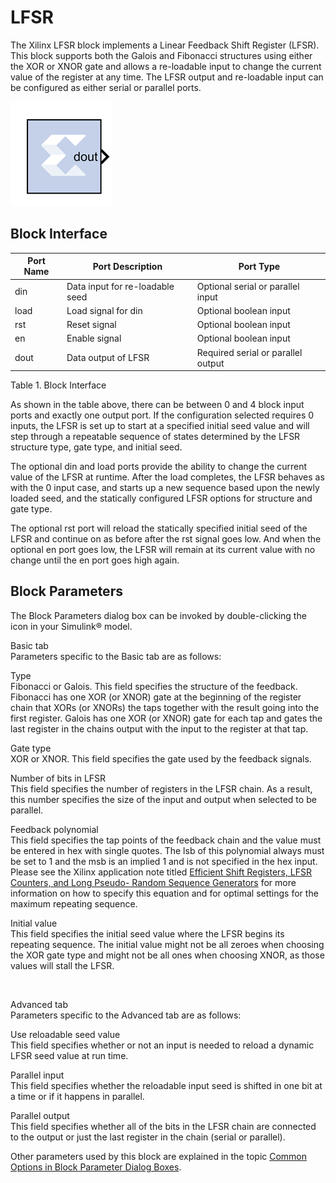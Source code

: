 # LFSR

The Xilinx LFSR block implements a Linear Feedback Shift Register
(LFSR). This block supports both the Galois and Fibonacci structures
using either the XOR or XNOR gate and allows a re-loadable input to
change the current value of the register at any time. The LFSR output
and re-loadable input can be configured as either serial or parallel
ports.

![](./Images/vjj1555437371242.png)

## Block Interface

| Port Name | Port Description                | Port Type                          |
|-----------|---------------------------------|------------------------------------|
| din       | Data input for re-loadable seed | Optional serial or parallel input  |
| load      | Load signal for din             | Optional boolean input             |
| rst       | Reset signal                    | Optional boolean input             |
| en        | Enable signal                   | Optional boolean input             |
| dout      | Data output of LFSR             | Required serial or parallel output |

Table 1. Block Interface

As shown in the table above, there can be between 0 and 4 block input
ports and exactly one output port. If the configuration selected
requires 0 inputs, the LFSR is set up to start at a specified initial
seed value and will step through a repeatable sequence of states
determined by the LFSR structure type, gate type, and initial seed.

The optional din and load ports provide the ability to change the
current value of the LFSR at runtime. After the load completes, the LFSR
behaves as with the 0 input case, and starts up a new sequence based
upon the newly loaded seed, and the statically configured LFSR options
for structure and gate type.

The optional rst port will reload the statically specified initial seed
of the LFSR and continue on as before after the rst signal goes low. And
when the optional en port goes low, the LFSR will remain at its current
value with no change until the en port goes high again.

## Block Parameters

The Block Parameters dialog box can be invoked by double-clicking the
icon in your Simulink® model.

Basic tab  
Parameters specific to the Basic tab are as follows:

Type  
Fibonacci or Galois. This field specifies the structure of the feedback.
Fibonacci has one XOR (or XNOR) gate at the beginning of the register
chain that XORs (or XNORs) the taps together with the result going into
the first register. Galois has one XOR (or XNOR) gate for each tap and
gates the last register in the chains output with the input to the
register at that tap.

Gate type  
XOR or XNOR. This field specifies the gate used by the feedback signals.

Number of bits in LFSR  
This field specifies the number of registers in the LFSR chain. As a
result, this number specifies the size of the input and output when
selected to be parallel.

Feedback polynomial  
This field specifies the tap points of the feedback chain and the value
must be entered in hex with single quotes. The lsb of this polynomial
always must be set to 1 and the msb is an implied 1 and is not specified
in the hex input. Please see the Xilinx application note titled
[Efficient Shift Registers, LFSR Counters, and Long Pseudo- Random
Sequence
Generators](https://www.xilinx.com/support/documentation/application_notes/xapp052.pdf)
for more information on how to specify this equation and for optimal
settings for the maximum repeating sequence.

Initial value  
This field specifies the initial seed value where the LFSR begins its
repeating sequence. The initial value might not be all zeroes when
choosing the XOR gate type and might not be all ones when choosing XNOR,
as those values will stall the LFSR.

&nbsp;

Advanced tab  
Parameters specific to the Advanced tab are as follows:

Use reloadable seed value  
This field specifies whether or not an input is needed to reload a
dynamic LFSR seed value at run time.

Parallel input  
This field specifies whether the reloadable input seed is shifted in one
bit at a time or if it happens in parallel.

Parallel output  
This field specifies whether all of the bits in the LFSR chain are
connected to the output or just the last register in the chain (serial
or parallel).

Other parameters used by this block are explained in the topic [Common
Options in Block Parameter Dialog
Boxes](common-options-in-block-parameter-dialog-boxes-aa1032308.html).
